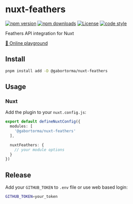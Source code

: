 # nuxt-feathers

[![npm version][npm-version-src]][npm-version-href]
[![npm downloads][npm-downloads-src]][npm-downloads-href]
[![License][license-src]][license-href]
[![code style][code-style-src]][code-style-href]

Feathers API integration for Nuxt

[🏀 Online playground](https://stackblitz.com/github/gabortorma/nuxt-feathers?file=playground%2Fapp.vue)

## Install

```bash
pnpm install add -D @gabortorma/nuxt-feathers
```

## Usage

### Nuxt

Add the plugin to your `nuxt.config.js`:

```ts
export default defineNuxtConfig({
  modules: [
    '@gabortorma/nuxt-feathers'
  ],

  nuxtFeathers: {
    // your module options
  }
})
```

## Release

Add your `GITHUB_TOKEN` to `.env` file or use web based login:

```bash
GITHUB_TOKEN=your_token
```

<!-- Badges -->

[npm-version-src]: https://img.shields.io/npm/v/@gabortorma/nuxt-feathers/latest.svg?style=flat&colorA=18181B&colorB=28CF8D
[npm-version-href]: https://npmjs.com/package/@gabortorma/nuxt-feathers
[npm-downloads-src]: https://img.shields.io/npm/dm/@gabortorma/nuxt-feathers.svg?style=flat&colorA=18181B&colorB=28CF8D
[npm-downloads-href]: https://npmjs.com/package/@gabortorma/nuxt-feathers
[license-src]: https://img.shields.io/npm/l/@gabortorma/nuxt-feathers.svg?style=flat&colorA=18181B&colorB=28CF8D
[license-href]: https://npmjs.com/package/@gabortorma/nuxt-feathers
[code-style-src]: https://antfu.me/badge-code-style.svg
[code-style-href]: https://github.com/gabortorma/antfu-eslint-config
